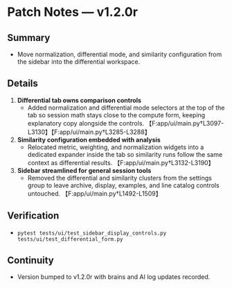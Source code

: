 # Patch Notes — v1.2.0r

## Summary
- Move normalization, differential mode, and similarity configuration from the sidebar into the differential workspace.

## Details
1. **Differential tab owns comparison controls**
   - Added normalization and differential mode selectors at the top of the tab so session math stays close to the compute form, keeping explanatory copy alongside the controls. 【F:app/ui/main.py†L3097-L3130】【F:app/ui/main.py†L3285-L3288】
2. **Similarity configuration embedded with analysis**
   - Relocated metric, weighting, and normalization widgets into a dedicated expander inside the tab so similarity runs follow the same context as differential results. 【F:app/ui/main.py†L3132-L3190】
3. **Sidebar streamlined for general session tools**
   - Removed the differential and similarity clusters from the settings group to leave archive, display, examples, and line catalog controls untouched. 【F:app/ui/main.py†L1492-L1509】

## Verification
- `pytest tests/ui/test_sidebar_display_controls.py tests/ui/test_differential_form.py`

## Continuity
- Version bumped to v1.2.0r with brains and AI log updates recorded.
